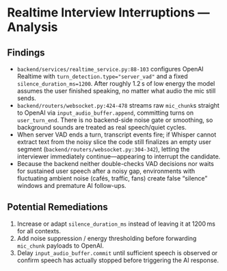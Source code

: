 # Realtime Interview Interruptions — Analysis

## Findings
- `backend/services/realtime_service.py:88-103` configures OpenAI Realtime with `turn_detection.type="server_vad"` and a fixed `silence_duration_ms=1200`. After roughly 1.2 s of low energy the model assumes the user finished speaking, no matter what audio the mic still sends.
- `backend/routers/websocket.py:424-478` streams raw `mic_chunk`s straight to OpenAI via `input_audio_buffer.append`, committing turns on `user_turn_end`. There is no backend-side noise gate or smoothing, so background sounds are treated as real speech/quiet cycles.
- When server VAD ends a turn, transcript events fire; if Whisper cannot extract text from the noisy slice the code still finalizes an empty user segment (`backend/routers/websocket.py:304-342`), letting the interviewer immediately continue—appearing to interrupt the candidate.
- Because the backend neither double-checks VAD decisions nor waits for sustained user speech after a noisy gap, environments with fluctuating ambient noise (cafés, traffic, fans) create false “silence” windows and premature AI follow-ups.

## Potential Remediations
1. Increase or adapt `silence_duration_ms` instead of leaving it at 1200 ms for all contexts.
2. Add noise suppression / energy thresholding before forwarding `mic_chunk` payloads to OpenAI.
3. Delay `input_audio_buffer.commit` until sufficient speech is observed or confirm speech has actually stopped before triggering the AI response.
